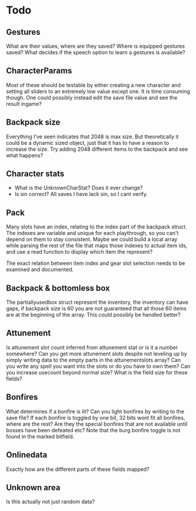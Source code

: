 # Todo



## Gestures
What are their values, where are they saved? Where is equipped gestures saved?
What decides if the speech option to learn a gestures is available?


## CharacterParams
Most of these should be testable by either creating a new character and setting all sliders to an extremely low value except one. It is time consuming though.
One could possibly instead edit the save file value and see the result ingame?

## Backpack size
Everything I've seen indicates that 2048 is max size. But theoretically it could be a dynamic sized object, just that it has to have a reason to increase the size. Try adding 2048 different items to the backpack and see what happens?

## Character stats

* What is the UnknownCharStat? Does it ever change?
* Is sin correct? All saves I have lack sin, so I cant verify.

## Pack

Many slots have an index, relating to the index part of the backpack struct. The indexes are variable and unique for each playthrough, so you can't depend on them to stay consistent. Maybe we could build a local array while parsing the rest of the file that maps those indexes to actual item ids, and use a read function to display which item the represent?

The exact relation between item index and gear slot selection needs to be examined and documented. 

## Backpack & bottomless box
The partiallyusedbox struct represent the inventory, the inventory can have gaps, if backpack size is 60 you are not guaranteed that all those 60 items are at the beginning of the array. This could possibly be handled better?

## Attunement
Is attunement slot count inferred from attunement stat or is it a number somewhere? Can you get more attunement slots despite not leveling up by simply writing data to the empty parts in the attunementslots array? Can you write any spell you want into the slots or do you have to own them? Can you increase usecount beyond normal size? What is the field size for these fields?



## Bonfires

What determines if a bonfire is lit? Can you light bonfires by writing to the save file? If each bonfire is toggled by one bit, 32 bits wont fit all bonfires, where are the rest? Are they the special bonfires that are not available until bosses have been defeated etc? Note that the burg bonfire toggle is not found in the marked bitfield.


## Onlinedata
Exactly how are the different parts of these fields mapped?

## Unknown area
Is this actually not just random data?